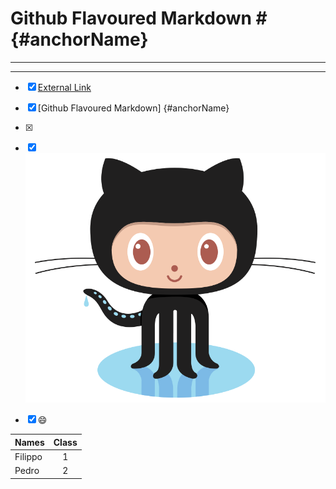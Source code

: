 

# Github Flavoured Markdown # {#anchorName}
-----------------------------------------------------------------------------------------------------------------------------
-----------------------------------------------------------------------------------------------------------------------------
- [X] [External Link](https://help.github.com/en )
- [x] [Github Flavoured Markdown] {#anchorName}
- [x] [image]: (images/logo.png) "Image"

- [x] ![Kiku](images/logo.png)



- [x] :smile:



| Names         | Class         |
| ------------- |:-------------:| 
| Filippo       | 1             | 
| Pedro         | 2             |   

